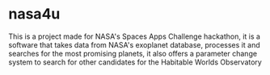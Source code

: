 # nasa4u
This is a project made for NASA's Spaces Apps Challenge hackathon, it is a software that takes data from NASA's exoplanet database, processes it and searches for the most promising planets, it also offers a parameter change system to search for other candidates for the Habitable Worlds Observatory
